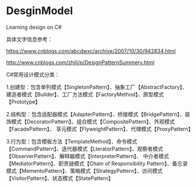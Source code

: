 # DesginModel
Learning design on C#

具体文字信息参考：

https://www.cnblogs.com/abcdwxc/archive/2007/10/30/942834.html

http://www.cnblogs.com/zhili/p/DesignPatternSummery.html

C#常用设计模式分类：

1.创建型：包含单列模式【SingletonPattern】、抽象工厂【AbstractFactory】、建造者模式【Builder】、工厂方法模式【FactoryMethod】、原型模式【Prototype】

2.结构型：包含适配器模式【AdapterPattern】、桥接模式【BridgePattern】、装饰模式【DecoratorPattern】、组合模式【CompositePattern】、外观模式【FacadePattern】、
享元模式【FlyweightPattern】、代理模式【ProxyPattern】

3.行为型：包含模板方法【TemplateMethod】、命令模式【CommandPattern】、迭代器模式【LteratorPattern】、观察者模式【ObserverPattern】、解释器模式【InterpreterPattern】、
中介者模式【MediatorPattern】、职责链模式【Chain of Responsibility Pattern】、备忘录模式【MementoPattern】、策略模式【StrategyPattern】、访问模式【VisitorPattern】、状态模式【StatePattern】
